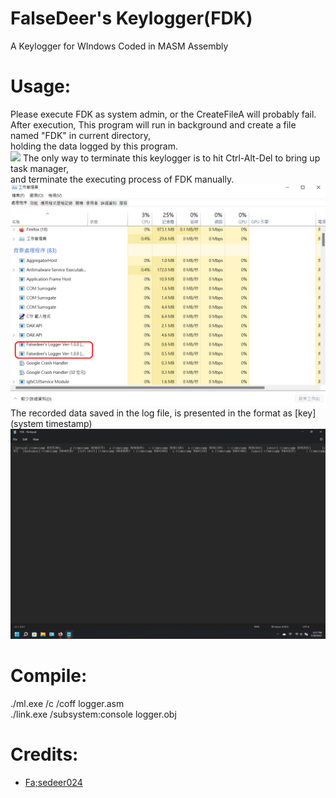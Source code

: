 # FalseDeer's Keylogger(FDK)
A Keylogger for WIndows Coded in MASM Assembly

# Usage:
Please execute FDK as system admin, or the CreateFileA will probably fail.  
After execution, This program will run in background and create a file named "FDK" in current directory,  
holding the data logged by this program.  
<img src="https://raw.githubusercontent.com/Falsedeer/FDK-Keylogger/main/pic/run%20as%20admin.png">
The only way to terminate this keylogger is to hit Ctrl-Alt-Del to bring up task manager,  
and terminate the executing process of FDK manually.
<img src="https://raw.githubusercontent.com/Falsedeer/FDK-Keylogger/main/pic/run%20in%20background.png">
The recorded data saved in the log file, is presented in the format as [key] (system timestamp)
<img src="https://raw.githubusercontent.com/Falsedeer/FDK-Keylogger/main/pic/result.png">

# Compile:
./ml.exe /c /coff logger.asm  
./link.exe /subsystem:console logger.obj  

# Credits:
- [Fa;sedeer024](https://home.gamer.com.tw/homeindex.php?owner=maxchen024)
